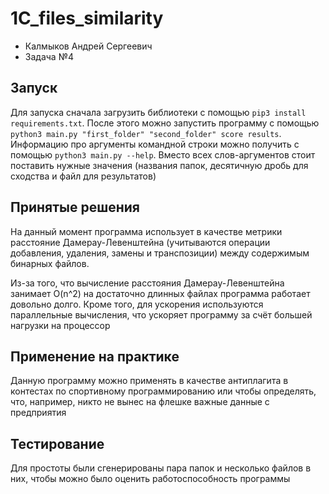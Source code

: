# 1C_files_similarity
- Калмыков Андрей Сергеевич
- Задача №4
## Запуск
Для запуска сначала загрузить библиотеки с помощью `pip3 install requirements.txt`. После этого можно запустить программу с помощью `python3 main.py "first_folder" "second_folder" score results`. Информацию про аргументы командной строки можно получить с помощью `python3 main.py --help`. Вместо всех слов-аргументов стоит поставить нужные значения (названия папок, десятичную дробь для сходства и файл для результатов)
## Принятые решения
На данный момент программа использует в качестве метрики расстояние Дамерау-Левенштейна (учитываются операции добавления, удаления, замены и транспозиции) между содержимым бинарных файлов.

Из-за того, что вычисление расстояния Дамерау-Левенштейна занимает O(n^2) на достаточно длинных файлах программа работает довольно долго.
Кроме того, для ускорения используются параллельные вычисления, что ускоряет программу за счёт большей нагрузки на процессор
## Применение на практике
Данную программу можно применять в качестве антиплагита в контестах по спортивному программированию или чтобы определять, что, например, никто не вынес на флешке важные данные с предприятия
## Тестирование
Для простоты были сгенерированы пара папок и несколько файлов в них, чтобы можно было оценить работоспособность программы